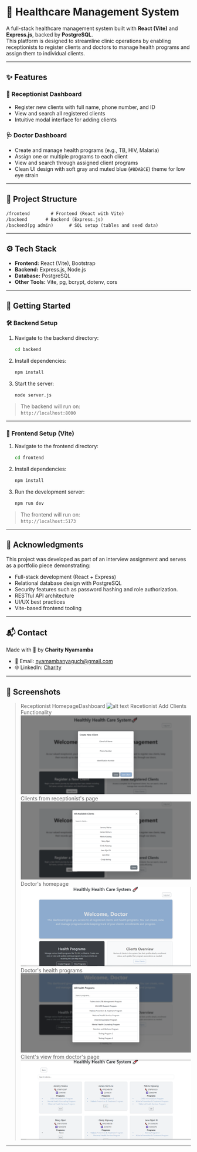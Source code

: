 # 🏥 Healthcare Management System

A full-stack healthcare management system built with **React (Vite)** and **Express.js**, backed by **PostgreSQL**.  
This platform is designed to streamline clinic operations by enabling receptionists to register clients and doctors to manage health programs and assign them to individual clients.

---

## ✨ Features

### 🧾 Receptionist Dashboard
- Register new clients with full name, phone number, and ID
- View and search all registered clients
- Intuitive modal interface for adding clients

### 🩺 Doctor Dashboard
- Create and manage health programs (e.g., TB, HIV, Malaria)
- Assign one or multiple programs to each client
- View and search through assigned client programs
- Clean UI design with soft gray and muted blue (`#8DABCE`) theme for low eye strain

---

## 📁 Project Structure

```
/frontend        # Frontend (React with Vite)
/backend       # Backend (Express.js)
/backend(pg admin)      # SQL setup (tables and seed data)
```

---

## ⚙️ Tech Stack

- **Frontend:** React (Vite), Bootstrap
- **Backend:** Express.js, Node.js
- **Database:** PostgreSQL
- **Other Tools:** Vite, pg, bcrypt, dotenv, cors

---

## 🚀 Getting Started

### 🛠 Backend Setup

1. Navigate to the backend directory:
   ```bash
   cd backend
   ```

2. Install dependencies:
   ```bash
   npm install
   ```

3. Start the server:
   ```bash
   node server.js
   ```

> The backend will run on:  
> `http://localhost:8000`

---

### 🎨 Frontend Setup (Vite)

1. Navigate to the frontend directory:
   ```bash
   cd frontend
   ```

2. Install dependencies:
   ```bash
   npm install
   ```

3. Run the development server:
   ```bash
   npm run dev
   ```

> The frontend will run on:  
> `http://localhost:5173`

---

## 🤝 Acknowledgments

This project was developed as part of an interview assignment and serves as a portfolio piece demonstrating:

- Full-stack development (React + Express)
- Relational database design with PostgreSQL
- Security features such as password hashing and role authorization.
- RESTful API architecture
- UI/UX best practices
- Vite-based frontend tooling

---

## 📬 Contact

Made with 💙 by **Charity Nyamamba**

- 📧 Email: [nyamambanyaguch@gmail.com](mailto:nyamambanyaguch@gmail.com)
- 🌐 LinkedIn: [Charity](https://www.linkedin.com/in/charity-nyamamba/)


---

## 📸 Screenshots

> Receptionist HomepageDashboard ![alt text](/CEMA%20PROJECT/Healthcare-system/screenshots/image-1.png)
> Recetionist Add Clients Functionality ![alt text](image-2.png)
> Clients from receptionist's page ![alt text](image-3.png)
> Doctor's homepage ![alt text](image-5.png)
> Doctor's health programs ![alt text](image-4.png)
> Client's view from doctor's page ![alt text](image-6.png)

---